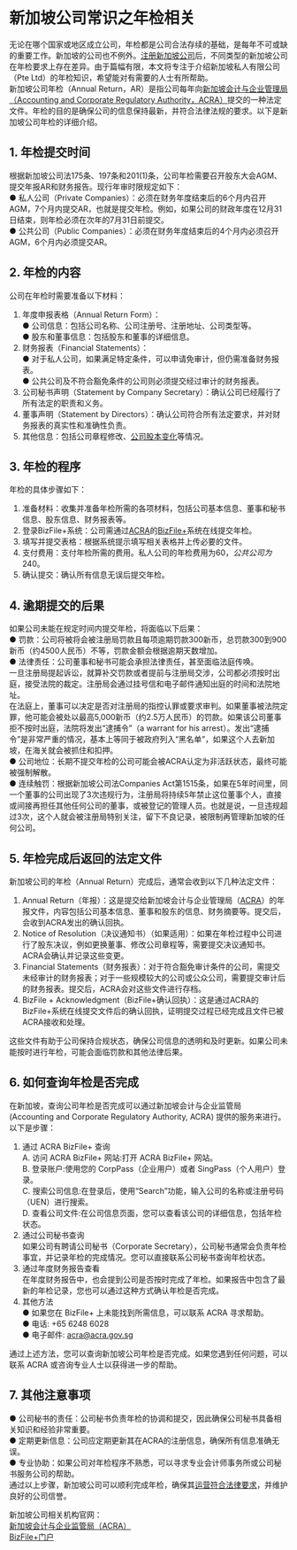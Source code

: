 # 新加坡公司常识之年检相关
无论在哪个国家或地区成立公司，年检都是公司合法存续的基础，是每年不可或缺的重要工作。新加坡的公司也不例外。[注册新加坡公司](https://www.osoffshore.cn/singapore-company-registration/)后，不同类型的新加坡公司在年检要求上存在差异。由于篇幅有限，本文将专注于介绍新加坡私人有限公司（Pte Ltd）的年检知识，希望能对有需要的人士有所帮助。  
新加坡公司年检（Annual Return，AR）是指公司每年向[新加坡会计与企业管理局（Accounting and Corporate Regulatory Authority，ACRA）](https://www.acra.gov.sg/)提交的一种法定文件。年检的目的是确保公司的信息保持最新，并符合法律法规的要求。以下是新加坡公司年检的详细介绍。
## 1. 年检提交时间
根据新加坡公司法175条、197条和201(1)条，公司年检需要召开股东大会AGM、提交年报AR和财务报告。现行年审时限规定如下：  
● 私人公司（Private Companies）：必须在财务年度结束后的6个月内召开AGM，7个月内提交AR，也就是提交年检。例如，如果公司的财政年度在12月31日结束，则年检必须在次年的7月31日前提交。  
● 公共公司（Public Companies）：必须在财务年度结束后的4个月内必须召开AGM，6个月内必须提交AR。
## 2. 年检的内容
公司在年检时需要准备以下材料：  
1. 年度申报表格（Annual Return Form）：  
● 公司信息：包括公司名称、公司注册号、注册地址、公司类型等。  
● 股东和董事信息：包括股东和董事的详细信息。
2. 财务报表（Financial Statements）：  
● 对于私人公司，如果满足特定条件，可以申请免审计，但仍需准备财务报表。  
● 公共公司及不符合豁免条件的公司则必须提交经过审计的财务报表。
3. 公司秘书声明（Statement by Company Secretary）：确认公司已经履行了所有法定的职责和义务。
4. 董事声明（Statement by Directors）：确认公司符合所有法定要求，并对财务报表的真实性和准确性负责。
5. 其他信息：包括公司章程修改、[公司股本变化](https://www.osoffshore.cn/singapore-company-registered-capital/)等情况。
## 3. 年检的程序
年检的具体步骤如下：  
1. 准备材料：收集并准备年检所需的各项材料，包括公司基本信息、董事和秘书信息、股东信息、财务报表等。
2. 登录BizFile+系统：公司需通过[ACRA](https://www.acra.gov.sg/)的[BizFile+](https://www.bizfile.gov.sg/ngbbizfileinternet/faces/oracle/webcenter/portalapp/pages/BizfileHomepage.jspx)系统在线提交年检。
3. 填写并提交表格：根据系统提示填写相关表格并上传必要的文件。
4. 支付费用：支付年检所需的费用。私人公司的年检费用为$60，公共公司为$240。
5. 确认提交：确认所有信息无误后提交年检。
## 4. 逾期提交的后果
如果公司未能在规定时间内提交年检，将面临以下后果：  
● 罚款：公司将被将会被注册局罚款且每项逾期罚款300新币，总罚款300到900新币（约4500人民币）不等，罚款金额会根据逾期天数增加。  
● 法律责任：公司董事和秘书可能会承担法律责任，甚至面临法庭传唤。  
一旦注册局提起诉讼，就算补交罚款或者提前与注册局交涉，公司都必须按时出庭，接受法院的裁定。注册局会通过挂号信和电子邮件通知出庭的时间和法院地址。  
在法庭上，董事可以决定是否对注册局的指控认罪或要求审判。如果董事被法院定罪，他可能会被处以最高5,000新币（约2.5万人民币）的罚款。如果该公司董事拒不按时出庭，法院将发出“逮捕令”（a warrant for his arrest）。发出“逮捕令”是非常严重的情况，基本上等同于被政府列入“黑名单”，如果这个人去新加坡，在海关就会被抓住和扣押。  
● 公司地位：长期不提交年检的公司可能会被ACRA认定为非活跃状态，最终可能被强制解散。  
● 连续触罚：根据新加坡公司法Companies Act第1515条，如果在5年时间里，同一个董事的公司出现了3次违规行为，注册局将持续5年禁止这位董事个人，直接或间接再担任其他任何公司的董事，或被登记的管理人员。也就是说，一旦违规超过3次，这个人就会被注册局特别关注，留下不良记录，被限制再管理新加坡的任何公司。
## 5. 年检完成后返回的法定文件
新加坡公司的年检（Annual Return）完成后，通常会收到以下几种法定文件：
1. Annual Return（年报）：这是提交给新加坡会计与企业管理局（[ACRA](https://www.acra.gov.sg/)）的年报文件，内容包括公司基本信息、董事和股东的信息、财务摘要等。提交后，会收到ACRA发出的确认回执。
2. Notice of Resolution（决议通知书）（如果适用）：如果在年检过程中公司进行了股东决议，例如更换董事、修改公司章程等，需要提交决议通知书。ACRA会确认并记录这些变更。
3. Financial Statements（财务报表）：对于符合豁免审计条件的公司，需提交未经审计的财务报表；对于一些规模较大的公司或公众公司，需要提交审计后的财务报表。提交后，ACRA会对这些文件进行存档。
4. BizFile + Acknowledgment（BizFile+确认回执）：这是通过ACRA的BizFile+系统在线提交文件后的确认回执，证明提交过程已经完成且文件已被ACRA接收和处理。
  
这些文件有助于公司保持合规状态，确保公司信息的透明和及时更新。如果公司未能按时进行年检，可能会面临罚款和其他法律后果。
## 6. 如何查询年检是否完成
在新加坡，查询公司年检是否完成可以通过新加坡会计与企业监管局 (Accounting and Corporate Regulatory Authority, ACRA) 提供的服务来进行。以下是步骤：
1. 通过 ACRA BizFile+ 查询  
A. 访问 ACRA BizFile+ 网站:打开 ACRA BizFile+ 网站。  
B. 登录账户:使用您的 CorpPass（企业用户）或者 SingPass（个人用户）登录。  
C. 搜索公司信息:在登录后，使用“Search”功能，输入公司的名称或注册号码（UEN）进行搜索。  
D. 查看公司文件:在公司信息页面，您可以查看该公司的详细信息，包括年检状态。
2. 通过公司秘书查询  
如果公司有聘请公司秘书（Corporate Secretary），公司秘书通常会负责年检事宜，并记录年检的完成情况。您可以直接联系公司秘书查询年检状态。
3. 通过年度财务报告查看  
在年度财务报告中，也会提到公司是否按时完成了年检。如果报告中包含了最新的年检记录，您也可以通过这种方式确认年检是否完成。
4. 其他方法  
● 如果您在 BizFile+ 上未能找到所需信息，可以联系 ACRA 寻求帮助。  
● 电话: +65 6248 6028  
● 电子邮件: acra@acra.gov.sg  

通过上述方法，您可以查询新加坡公司年检是否完成。如果您遇到任何问题，可以联系 ACRA 或咨询专业人士以获得进一步的帮助。
## 7. 其他注意事项
● 公司秘书的责任：公司秘书负责年检的协调和提交，因此确保公司秘书具备相关知识和经验非常重要。  
● 定期更新信息：公司应定期更新其在ACRA的注册信息，确保所有信息准确无误。  
● 专业协助：如果公司对年检程序不熟悉，可以寻求专业会计师事务所或公司秘书服务公司的帮助。  
通过以上步骤，新加坡公司可以顺利完成年检，确保其[运营符合法律要求](https://www.osoffshore.cn/singapore-company-regulations/)，并维护良好的公司信誉。

新加坡公司相关机构官网：  
[新加坡会计与企业监管局（ACRA）](https://www.acra.gov.sg/)  
[BizFile+门户](https://www.bizfile.gov.sg/ngbbizfileinternet/faces/oracle/webcenter/portalapp/pages/BizfileHomepage.jspx)